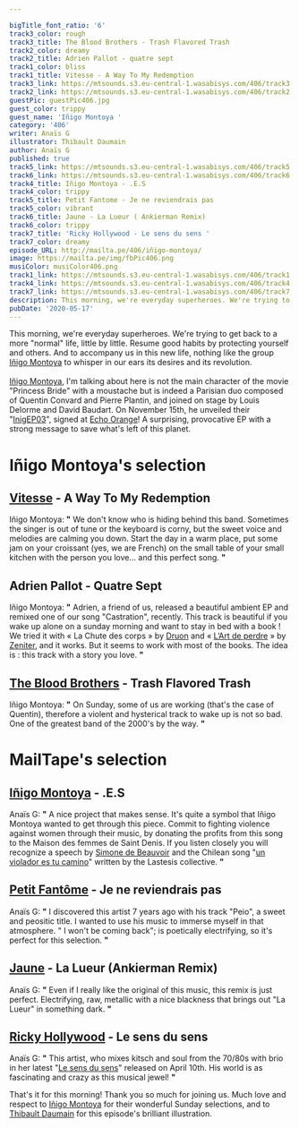 ```yaml
---

bigTitle_font_ratio: '6'
track3_color: rough
track3_title: The Blood Brothers - Trash Flavored Trash
track2_color: dreamy
track2_title: Adrien Pallot - quatre sept
track1_color: bliss
track1_title: Vitesse - A Way To My Redemption
track3_link: https://mtsounds.s3.eu-central-1.wasabisys.com/406/track3.mp3
track2_link: https://mtsounds.s3.eu-central-1.wasabisys.com/406/track2.mp3
guestPic: guestPic406.jpg
guest_color: trippy
guest_name: 'Iñigo Montoya '
category: '406'
writer: Anaïs G
illustrator: Thibault Daumain
author: Anaïs G
published: true
track5_link: https://mtsounds.s3.eu-central-1.wasabisys.com/406/track5.mp3
track6_link: https://mtsounds.s3.eu-central-1.wasabisys.com/406/track6.mp3
track4_title: Iñigo Montoya - .E.S
track4_color: trippy
track5_title: Petit Fantome - Je ne reviendrais pas
track5_color: vibrant
track6_title: Jaune - La Lueur ( Ankierman Remix)
track6_color: trippy
track7_title: 'Ricky Hollywood - Le sens du sens '
track7_color: dreamy
episode_URL: http://mailta.pe/406/iñigo-montoya/
image: https://mailta.pe/img/fbPic406.png
musiColor: musiColor406.png
track1_link: https://mtsounds.s3.eu-central-1.wasabisys.com/406/track1.mp3
track4_link: https://mtsounds.s3.eu-central-1.wasabisys.com/406/track4.mp3
track7_link: https://mtsounds.s3.eu-central-1.wasabisys.com/406/track7.mp3
description: This morning, we're everyday superheroes. We're trying to get back to a more "normal" life, little by little. Resume good habits by protecting yourself and others. And to accompany us in this new life, nothing like the group Iñigo Montoya to whisper in our ears its desires and its revolution.
pubDate: '2020-05-17'
---
```


 
This morning, we're everyday superheroes. We're trying to get back to a more "normal" life, little by little. Resume good habits by protecting yourself and others. And to accompany us in this new life, nothing like the group [Iñigo Montoya](https://soundcloud.com/i-igo-montoya-2) to whisper in our ears its desires and its revolution.
<br><br>
[Iñigo Montoya](https://inigomontoyaya.bandcamp.com/), I'm talking about here is not the main character of the movie "Princess Bride" with a moustache but is indeed a Parisian duo composed of Quentin Convard and Pierre Plantin, and joined on stage by Louis Delorme and David Baudart. On November 15th, he unveiled their "[InigEP03](https://inigomontoyaya.bandcamp.com/album/inigep03)", signed at [Echo Orange](http://www.echo-orange.fr/)! A surprising, provocative EP with a strong message to save what's left of this planet. 



# Iñigo Montoya's selection

##  [Vitesse](https://en.m.wikipedia.org/wiki/Vitesse_(band)) - A Way To My Redemption 
Iñigo Montoya: **"** We don't know who is hiding behind this band. Sometimes the singer is out of tune or the keyboard is corny, but the sweet voice and melodies are calming you down. Start the day in a warm place, put some jam on your croissant (yes, we are French) on the small table of your small kitchen with the person you love... and this perfect song. **"** 

##  Adrien Pallot - Quatre Sept 
Iñigo Montoya: **"** Adrien, a friend of us, released a beautiful ambient EP and remixed one of our song "Castration", recently. This track is beautiful if you wake up alone on a sunday morning and want to stay in bed with a book ! We tried it with « La Chute des corps » by [Druon](https://fr.wikipedia.org/wiki/Maurice_Druon) and « [L’Art de perdre](https://fr.wikipedia.org/wiki/L'Art_de_perdre) » by [Zeniter](https://fr.wikipedia.org/wiki/Alice_Zeniter), and it works. But it seems to work with most of the books. The idea is : this track with a story you love. **"** 

##  [The Blood Brothers](https://www.thebloodbrothers.com/) - Trash Flavored Trash 
Iñigo Montoya: **"** On Sunday, some of us are working (that's the case of Quentin), therefore a violent and hysterical track to wake up is not so bad. One of the greatest band of the 2000's by the way. **"** 

# MailTape's selection

## [Iñigo Montoya](https://www.facebook.com/inigomontoyapark)  - .E.S
Anaïs G: **"** A nice project that makes sense. It's quite a symbol that Iñigo Montoya wanted to get through this piece. Commit to fighting violence against women through their music, by donating the profits from this song to the Maison des femmes de Saint Denis. If you listen closely you will recognize a speech by [Simone de Beauvoir](https://fr.wikipedia.org/wiki/Simone_de_Beauvoir) and the Chilean song "[un violador es tu camino](https://fr.wikipedia.org/wiki/Un_violeur_sur_ton_chemin)" written by the Lastesis collective. **"** 

## [Petit Fantôme](https://soundcloud.com/petit-fantome) - Je ne reviendrais pas
Anaïs G: **"** I discovered this artist 7 years ago with his track "Peio", a sweet and peositic title. I wanted to use his music to immerse myself in that atmosphere. &quot; I won't be coming back"; is poetically electrifying, so it's perfect for this selection. **"** 

## [Jaune](https://soundcloud.com/jaunejaune) - La Lueur (Ankierman Remix)
Anaïs G: **"** Even if I really like the original of this music, this remix is just perfect. Electrifying, raw, metallic with a nice blackness that brings out "La Lueur" in something dark. **"** 

## [Ricky Hollywood](https://soundcloud.com/ricky-hollywood) - Le sens du sens
Anaïs G: **"** This artist, who mixes kitsch and soul from the 70/80s with brio in her latest "[Le sens du sens](https://rickyhollywood.bandcamp.com/album/le-sens-du-sens)" released on April 10th. His world is as fascinating and crazy as this musical jewel! **"** 


That's it for this morning! Thank you so much for joining us. Much love and respect to [Iñigo Montoya](https://soundcloud.com/i-igo-montoya-2) for their wonderful Sunday selections, and to [Thibault Daumain](http://thibaultdaumain.fr/) for this episode's brilliant illustration.

